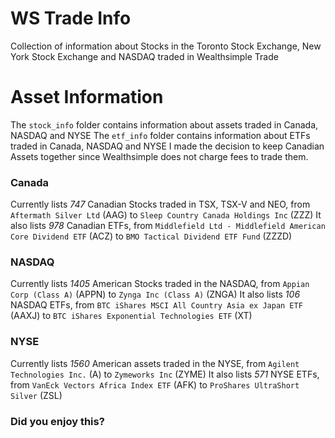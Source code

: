 # WS Trade Info
Collection of information about Stocks in the Toronto Stock Exchange, New York Stock Exchange and NASDAQ traded in Wealthsimple Trade


# Asset Information
The `stock_info` folder contains information about assets traded in Canada, NASDAQ and NYSE
The `etf_info` folder contains information about ETFs traded in Canada, NASDAQ and NYSE
I made the decision to keep Canadian Assets together since Wealthsimple does not charge fees to trade them.

### Canada
Currently lists *747* Canadian Stocks traded in TSX, TSX-V and NEO, from `Aftermath Silver Ltd` (AAG) to `Sleep Country Canada Holdings Inc` (ZZZ)
It also lists *978* Canadian ETFs, from `Middlefield Ltd - Middlefield American Core Dividend ETF` (ACZ) to `BMO Tactical Dividend ETF Fund` (ZZZD)

### NASDAQ
Currently lists *1405* American Stocks traded in the NASDAQ, from `Appian Corp (Class A)` (APPN) to `Zynga Inc (Class A)` (ZNGA)
It also lists *106* NASDAQ ETFs, from `BTC iShares MSCI All Country Asia ex Japan ETF` (AAXJ) to `BTC iShares Exponential Technologies ETF` (XT)

### NYSE
Currently lists *1560* American assets traded in the NYSE, from `Agilent Technologies Inc.` (A) to `Zymeworks Inc` (ZYME)
It also lists *571* NYSE ETFs, from `VanEck Vectors Africa Index ETF` (AFK) to `ProShares UltraShort Silver` (ZSL)

### Did you enjoy this?

<script type="text/javascript" src="https://cdnjs.buymeacoffee.com/1.0.0/button.prod.min.js" data-name="bmc-button" data-slug="vnasilva" data-color="#FFDD00" data-emoji=""  data-font="Lato" data-text="Buy me a coffee" data-outline-color="#000000" data-font-color="#000000" data-coffee-color="#ffffff" ></script>